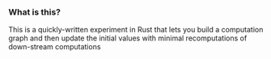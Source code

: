 ### What is this?

This is a quickly-written experiment in Rust that lets you build a computation graph and then update the initial values with minimal recomputations of down-stream computations
